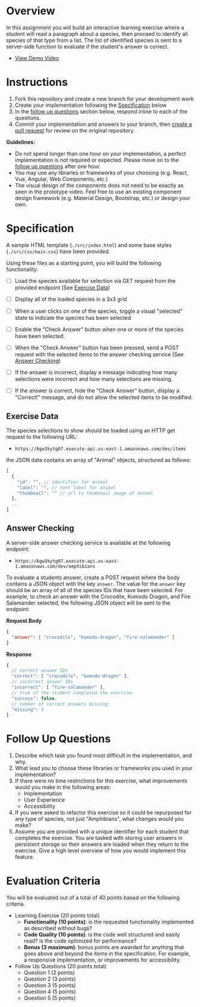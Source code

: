 # Overview

In this assignment you will build an interactive learning exercise where a student will read a paragraph about a species, then proceed to identify all species of that type from a list. The list of identified species is sent to a server-side function to evaluate if the student's answer is correct.
    
  - [View Demo Video](https://onlea-takehome.surge.sh/prototype.mp4)


# Instructions
1. Fork this repository and create a new branch for your development work
1. Create your implementation following the [Specification](#Specification) below
1. In the [follow up questions](#Follow-Up-Questions) section below, respond inline to each of the questions.
1. Commit your implementation and answers to your branch, then [create a pull request](https://help.github.com/en/github/collaborating-with-issues-and-pull-requests/creating-a-pull-request-from-a-fork) for review on the original repository.

**Guidelines:**
- Do not spend longer than one hour on your implementation, a perfect implementation is not required or expected. Please move on to the [follow up questions](#Follow-Up-Questions) after one hour.
- You may use any libraries or frameworks of your choosing (e.g. React, Vue, Angular, Web Components, etc.)
- The visual design of the components does not need to be exactly as seen in the prototype video. Feel free to use an existing component design framework (e.g. Material Design, Bootstrap, etc.) or design your own.



# Specification

A sample HTML template (`./src/index.html`) and some base styles (`./src/css/main.css`) have been provided.

Using these files as a starting point, you will build the following functionality:
  - [ ] Load the species available for selection via GET request from the provided endpoint (See [Exercise Data](#Exercise-Data))
  - [ ] Display all of the loaded species in a 3x3 grid
  - [ ] When a user clicks on one of the species, toggle a visual "selected" state to indicate the species has been selected
  - [ ] Enable the "Check Answer" button when one or more of the species have been selected.
  - [ ] When the "Check Answer" button has been pressed, send a POST request with the selected items to the answer checking service (See [Answer Checking](#Answer-Checking))
  - [ ] If the answer is incorrect, display a message indicating how many selections were incorrect and how many selections are missing.
  - [ ] If the answer is correct, hide the "Check Answer" button, display a "Correct!" message, and do not allow the selected items to be modified.


## Exercise Data
The species selections to show should be loaded using an HTTP get request to the following URL: 

- `https://6gw3kytg07.execute-api.us-east-1.amazonaws.com/dev/items`

the JSON data contains an array of "Animal" objects, structured as follows:

```js
[
  {
    "id": "", // identifier for animal
    "label": "", // text label for animal
    "thumbnail": "" // url to thumbnail image of animal
  },
  ...
]
```

## Answer Checking
A server-side answer checking service is available at the following endpoint:
  - `https://6gw3kytg07.execute-api.us-east-1.amazonaws.com/dev/amphibians`

To evaluate a students answer, create a POST request where the body contains a JSON object with the key `answer`.  The value for the `answer` key should be an array of all of the species IDs that have been selected.  For example, to check an answer with the Crocodile, Komodo Dragon, and Fire Salamander selected, the following JSON object will be sent to the endpoint:

**Request Body**
```json
{
  "answer": [ "crocodile", "komodo-dragon", "fire-salamander" ]
}
```

**Response**
```js
{
  // correct answer IDs
  "correct": [ "crocodile", "komodo-dragon" ], 
  // incorrect answer IDs
  "incorrect": [ "fire-salamander" ], 
  // true if the student completed the exercise
  "success": false, 
  // number of correct answers missing
  "missing": 3 
}
```

# Follow Up Questions

  1. Describe which task you found most difficult in the implementation, and why.
  1. What lead you to choose these libraries or frameworks you used in your implementation?
  1. If there were no time restrictions for this exercise, what improvements would you make in the following areas:
      - Implementation
      - User Experience
      - Accessibility
  1. If you were asked to refactor this exercise so it could be repurposed for any type of species, not just "Amphibians", what changes would you make?
  1. Assume you are provided with a unique identifier for each student that completes the exercise.  You are tasked with storing user answers in persistent storage so their answers are loaded when they return to the exercise.  Give a high level overview of how you would implement this feature.

# Evaluation Criteria

You will be evaluated out of a total of 40 points based on the following criteria.

  - Learning Exercise (20 points total)
    - **Functionality (10 points)**: is the requested functionality implemented as described without bugs?
    - **Code Quality (10 points)**: is the code well structured and easily read? is the code optimized for performance?
    - **Bonus (3 maximum)**: bonus points are awarded for anything that goes above and beyond the items in the specification.  For example, a responsive implementation, or improvements for accessibility.
  - Follow Up Questions (20 points total)
    - Question 1 (2 points)
    - Question 2 (3 points)
    - Question 3 (5 points)
    - Question 4 (5 points)
    - Question 5 (5 points)